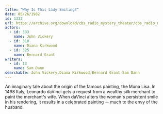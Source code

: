 ```yaml
---
title: "Why Is This Lady Smiling?"
date: 05/26/1982
id: 1333
url: https://archive.org/download/cbs_radio_mystery_theater/cbs_radio_mystery_theater-1301-1350.zip/cbs_radio_mystery_theater-1301-1350%2Fcbsrmt_1333_why_is_this_lady_smiling.mp3
actors:  
  - id: 333
    name: John Vickery  
  - id: 318
    name: Diana Kirkwood  
  - id: 325
    name: Bernard Grant
writers:  
  - id: 13
    name: Sam Dann
searchable: John Vickery,Diana Kirkwood,Bernard Grant Sam Dann
---
```

An imaginary tale about the origin of the famous painting, the Mona Lisa. In 1498 Italy, Leonardo daVinci gets a request from a wealthy silk merchant to paint the merchant's wife. When daVinci alters the woman's persistent smile in his rendering, it results in a celebrated painting -- much to the envy of the husband.